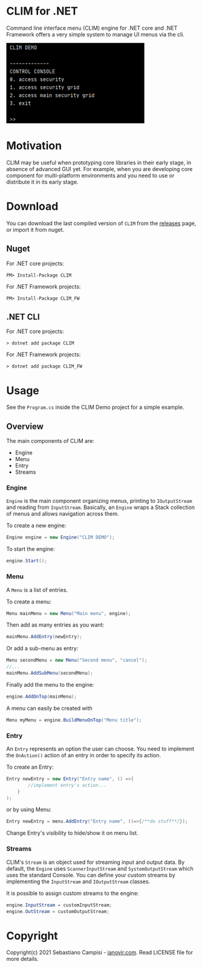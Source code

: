 CLIM for .NET
=======

Command line interface menu (CLIM) engine for .NET core and .NET Framework offers a very simple system to manage UI menus via the cli.

![p1](https://github.com/ianovir/CLIM_dotnet/blob/main/pics/ctrl_console.jpg)

# Motivation

CLIM may be useful when prototyping core libraries in their early stage, in absence of advanced GUI yet. For example, when you are developing core component for multi-platform environments and you need to use or distribute it in its early stage.

# Download

You can download the last compiled version of `CLIM` from the [releases](https://github.com/ianovir/CLIM_dotnet/releases) page, or import it from nuget.

## Nuget
For .NET core projects:
```
PM> Install-Package CLIM
``` 

For .NET Framework projects:
```
PM> Install-Package CLIM_FW
``` 

## .NET CLI
For .NET core projects:
```
> dotnet add package CLIM
```
For .NET Framework projects:
```
> dotnet add package CLIM_FW
```

# Usage

See the `Program.cs` inside the CLIM Demo project for a simple example.

## Overview

The main components of CLIM are:
* Engine
* Menu
* Entry
* Streams

### Engine
`Engine` is the main component organizing menus, printing to `IOutputStream` and reading from `InputStream`. Basically, an `Engine` wraps a Stack collection of menus and allows navigation across them.

To create a new engine:
```csharp
Engine engine = new Engine("CLIM DEMO");
```

To start the engine:
```csharp
engine.Start();
```

### Menu
A `Menu` is a list of entries.

To create a menu:
```csharp
Menu mainMenu = new Menu("Main menu", engine);
```

Then add as many entries as you want:
```csharp
mainMenu.AddEntry(newEntry);
```

Or add a sub-menu as entry:
```csharp
Menu secondMenu = new Menu("Second menu", "cancel");
//...
mainMenu.AddSubMenu(secondMenu);
```

Finally add the menu to the engine:
```csharp
engine.AddOnTop(mainMenu);
```

A menu can easily be created with
```csharp
Menu myMenu = engine.BuildMenuOnTop("Menu title");
```

### Entry
An `Entry` represents an option the user can choose. You need to implement the `OnAction()` action of an entry in order to specify its action.

To create an Entry:
```csharp
Entry newEntry = new Entry("Entry name", () =>{
		//implement entry's action...
	}
);
```

or by using Menu:
```csharp
Entry newEntry = menu.AddEntry("Entry name", ()=>{/**do stuff**/});
```
Change Entry's visibility to hide/show it on menu list.

### Streams
CLIM's `Stream` is an object used for streaming input and output data. By default, the `Engine` uses `ScannerInputStream` and `SystemOutputStream` which uses the standard Console. You can define your custom streams by implementing the `InputStream` and `IOutputStream` classes.

It is possible to assign custom streams to the engine:
```csharp
engine.InputStream = customInputStream;
engine.OutStream = customOutputStream;
```

# Copyright
Copyright(c) 2021 Sebastiano Campisi - [ianovir.com](https://ianovir.com). 
Read LICENSE file for more details.
